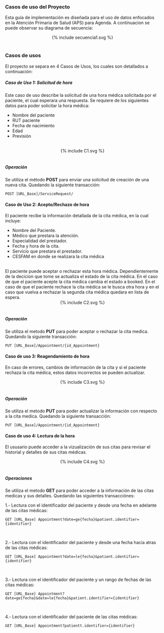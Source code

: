 ### Casos de uso del Proyecto
Esta guía de implementación es diseñada para el uso de datos enfocados en la Atención Primaria de Salud (APS) para Agenda. A continuacion se puede observar su diagrama de secuencia: 

<div align="center" >
  {% include secuencia1.svg %}
</div>
<br clear="all"/>

### Casos de usos
El proyecto se separa en 4 Casos de Usos, los cuales son detallados a continuación:

##### Caso de Uso 1: Solicitud de hora
Este caso de uso describe la solicitud de una hora médica solicitada por el paciente, el cual esperara una respuesta.  Se requiere de los siguientes datos para poder solicitar la hora médica:
<br>
* Nombre del paciente
* RUT paciente
* Fecha de nacimiento
* Edad
* Previsión
<br>

<div align="center" >
  {% include C1.svg %}
</div>
<br clear="all"/>

##### Operación
Se utiliza el método **POST** para enviar una solicitud de creación de una nueva cita. Quedando la siguiente transacción:
<br>

```
POST [URL_Base]/ServiceRequest/
```

#### Caso de Uso 2: Acepto/Rechazo de hora 
El paciente recibe la información detallada de la cita médica, en la cual incluye:
* Nombre del Paciente.
* Médico que prestara la atención.
* Especialidad del prestador.
* Fecha y hora de la cita.
* Servicio que prestara el prestador.
* CESFAM en donde se realizara la cita médica
<br>
El paciente puede aceptar o rechazar esta hora médica. Dependientemente de la decicion que tome se actualiza el estado de la cita médica.
En el caso de que el paciente acepte la cita médica cambia el estado a booked.
En el caso de que el paciente rechace la cita médica se le busca otra hora y en el caso que vuelva a rechazar la segunda cita médica quedara en lista de espera.

<div align="center" >
  {% include C2.svg %}
</div>
<br clear="all"/>

##### Operación
Se utiliza el metodo **PUT** para poder aceptar o rechazar la cita medica. Quedando la siguiente transacción:
<br>

```
PUT [URL_Base]/Appointment/{id_Appointment}
```

#### Caso de uso 3: Reagendamiento de hora
En caso de errores, cambios de información de la cita y si el paciente rechaza la cita médica, estos datos incorrectos se pueden actualizar.

<div align="center" >
  {% include C3.svg %}
</div>
<br clear="all"/>

##### Operación
Se utiliza el metodo **PUT** para poder actualizar la información con respecto a la cita medica. Quedando la siguiente transacción:
<br>

```
PUT [URL_Base]/Appointment/{id_Appointment}
```

#### Caso de uso 4: Lectura de la hora
El ususario puede acceder a la vizualización de sus citas para revisar el historial y detalles de sus citas médicas.
<br>

<div align="center" >
  {% include C4.svg %}
</div>
<br clear="all"/>

##### Operaciones
Se utiliza el metodo **GET** para poder acceder a la información  de las citas medicas y sus detalles. Quedando las siguientes transacciónes:
<br>

1.- Lectura con el identificador del paciente y desde una fecha en adelante de las citas médicas:
<br>

```
GET [URL_Base] Appointment?date=ge{fecha}&patient.identifier={identifier}
```
<br>

2.- Lectura con el identificador del paciente y desde una fecha hacia atras de las citas médicas:
<br>

```
GET [URL_Base] Appointment?date=le{fecha}&patient.identifier={identifier}
```
<br>

3.- Lectura con el identificador del paciente y un rango de fechas de las citas médicas:
<br>

```
GET [URL_Base] Appointment?date=ge{fecha}&date=le{fecha}&patient.identifier={identifier}
```
<br>

4.- Lectura con el identificador del paciente de las citas médicas:
<br>

``` 
GET [URL_Base] Appointment?patientt.identifier={identifier}
```
